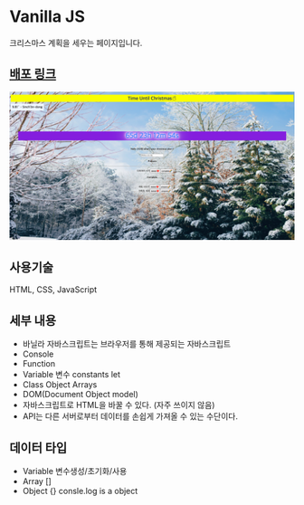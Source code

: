 # Vanilla JS

크리스마스 계획을 세우는 페이지입니다.

## [배포 링크](https://gosuego.github.io/Vanilla-JS/)

![demo](./images/christmas.png)

## 사용기술

HTML, CSS, JavaScript

## 세부 내용

- 바닐라 자바스크립트는 브라우저를 통해 제공되는 자바스크립트
- Console
- Function
- Variable 변수 constants let
- Class Object Arrays
- DOM(Document Object model)
- 자바스크립트로 HTML을 바꿀 수 있다. (자주 쓰이지 않음)
- API는 다른 서버로부터 데이터를 손쉽게 가져올 수 있는 수단이다.

## 데이터 타입

- Variable 변수생성/초기화/사용
- Array []
- Object {} consle.log is a object
